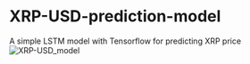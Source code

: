 # XRP-USD-prediction-model
A simple LSTM model with Tensorflow for predicting XRP price
![XRP-USD_model](https://user-images.githubusercontent.com/6577216/124356617-982b3f00-dc1f-11eb-89a9-a5b150e95abf.png)
